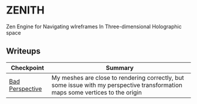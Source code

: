 # ZENITH
Zen Engine for Navigating wIreframes In Three-dimensional Holographic space

## Writeups

| Checkpoint | Summary |
| ----- | ----- | 
| [Bad Perspective](media/bad_perspective/) | My meshes are close to rendering correctly, but some issue with my perspective transformation maps some vertices to the origin | 
